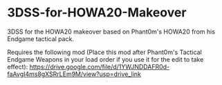 # 3DSS-for-HOWA20-Makeover
3DSS for the HOWA20 makeover based on Phant0m's HOWA20 from his Endgame tactical pack.

Requires the following mod (Place this mod after Phant0m's Tactical Endgame Weapons in your load order if you use it for the edit to take effect):
https://drive.google.com/file/d/1YWJNDDAFR0d-faAvgI4ms8gXSRrLEm9M/view?usp=drive_link


